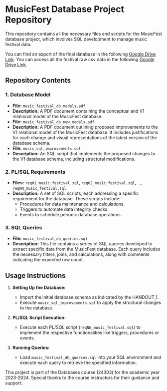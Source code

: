 # MusicFest Database Project Repository

This repository contains all the necessary files and scripts for the MusicFest database project, which involves SQL development to manage music festival data.

You can find an export of the final database in the following [Google Drive Link](https://drive.google.com/file/d/172WD36xIhwnBl9MzHzDT_UPorV802d7G/view?usp=sharing).
You can access all the festival raw csv data in the following [Google Drive Link](https://drive.google.com/file/d/1x3v2y8N32uP7UcbM4tjAvyhzqa9y4_q4/view?usp=sharing).

## Repository Contents

### 1. Database Model
- **File:** `music_festival_db_models.pdf`
- **Description:** A PDF document containing the conceptual and V1 relational model of the MusicFest database.
- **File:** `music_festival_db_new_models.pdf`
- **Description:** A PDF document outlining proposed improvements to the V1 relational model of the MusicFest database. It includes justifications for each change and visual representations of the latest version of the database schema.
- **File:** `music_sql_improvements.sql`
- **Description:** An SQL script that implements the proposed changes to the V1 database schema, including structural modifications.

### 2. PL/SQL Requirements
- **Files:** `req01_music_festival.sql`, `req02_music_festival.sql`, ..., `reqNN_music_festival.sql`
- **Description:** A set of SQL scripts, each addressing a specific requirement for the database. These scripts include:
  - Procedures for data maintenance and calculations.
  - Triggers to automate data integrity checks.
  - Events to schedule periodic database operations.

### 3. SQL Queries
- **File:** `music_festival_db_queries.sql`
- **Description:** This file contains a series of SQL queries developed to extract specific data from the MusicFest database. Each query includes the necessary filters, joins, and calculations, along with comments indicating the expected row count.

## Usage Instructions

1. **Setting Up the Database:**
   - Import the initial database schema as indicated by the HANDOUT_1.
   - Execute `music_sql_improvements.sql` to apply the structural changes to the database.
  
2. **PL/SQL Script Execution:**
   - Execute each PL/SQL script (`reqNN_music_festival.sql`) to implement the respective functionalities like triggers, procedures or events.

3. **Running Queries:**
   - Load `music_festival_db_queries.sql` into your SQL environment and execute each query to retrieve the specified information.

This project is part of the Databases course (24303) for the academic year 2023-2024. Special thanks to the course instructors for their guidance and support.

